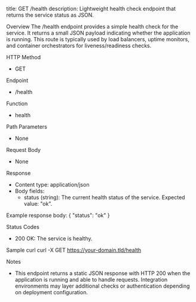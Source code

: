 title: GET /health
description: Lightweight health check endpoint that returns the service status as JSON.

Overview
The /health endpoint provides a simple health check for the service. It returns a small JSON payload indicating whether the application is running. This route is typically used by load balancers, uptime monitors, and container orchestrators for liveness/readiness checks.

HTTP Method
- GET

Endpoint
- /health

Function
- health

Path Parameters
- None

Request Body
- None

Response
- Content type: application/json
- Body fields:
  - status (string): The current health status of the service. Expected value: "ok".

Example response body:
    {
      "status": "ok"
    }

Status Codes
- 200 OK: The service is healthy.

Sample curl
    curl -X GET https://your-domain.tld/health

Notes
- This endpoint returns a static JSON response with HTTP 200 when the application is running and able to handle requests. Integration environments may layer additional checks or authentication depending on deployment configuration.